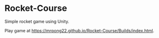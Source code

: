 # Rocket-Course
Simple rocket game using Unity.

Play game at https://mrpong22.github.io/Rocket-Course/Builds/index.html.

